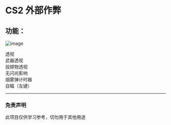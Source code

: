 # CS2 外部作弊
## 功能：
![image](https://github.com/Leg-rings/cs2_external_cheat/assets/90433884/228d3de3-e126-4a62-b52c-066df22aa9c6)

透视  
武器透视  
投掷物透视  
无闪光影响  
烟雾弹计时器  
自瞄（左键）
****
### 免责声明
此项目仅供学习参考，切勿用于其他用途
